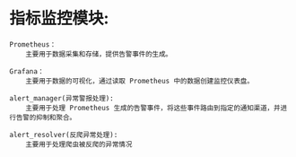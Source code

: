 # 指标监控模块:
    Prometheus：
        主要用于数据采集和存储，提供告警事件的生成。
    
    Grafana：
        主要用于数据的可视化，通过读取 Prometheus 中的数据创建监控仪表盘。

    alert_manager(异常警报处理):
        主要用于处理 Prometheus 生成的告警事件，将这些事件路由到指定的通知渠道，并进行告警的抑制和聚合。

    alert_resolver(反爬异常处理):
        主要用于处理爬虫被反爬的异常情况